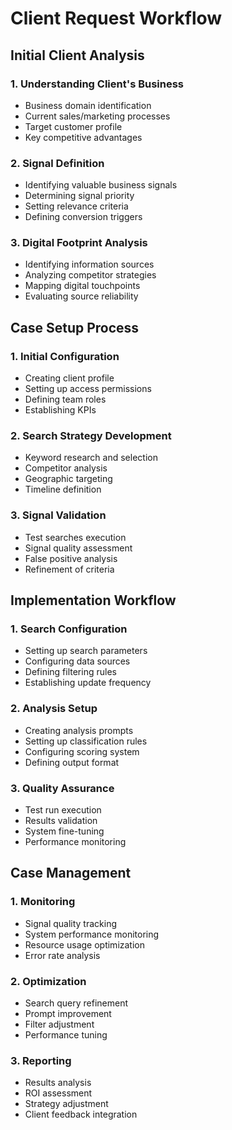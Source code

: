 # Client Request Workflow

## Initial Client Analysis

### 1. Understanding Client's Business
- Business domain identification
- Current sales/marketing processes
- Target customer profile
- Key competitive advantages

### 2. Signal Definition
- Identifying valuable business signals
- Determining signal priority
- Setting relevance criteria
- Defining conversion triggers

### 3. Digital Footprint Analysis
- Identifying information sources
- Analyzing competitor strategies
- Mapping digital touchpoints
- Evaluating source reliability

## Case Setup Process

### 1. Initial Configuration
- Creating client profile
- Setting up access permissions
- Defining team roles
- Establishing KPIs

### 2. Search Strategy Development
- Keyword research and selection
- Competitor analysis
- Geographic targeting
- Timeline definition

### 3. Signal Validation
- Test searches execution
- Signal quality assessment
- False positive analysis
- Refinement of criteria

## Implementation Workflow

### 1. Search Configuration
- Setting up search parameters
- Configuring data sources
- Defining filtering rules
- Establishing update frequency

### 2. Analysis Setup
- Creating analysis prompts
- Setting up classification rules
- Configuring scoring system
- Defining output format

### 3. Quality Assurance
- Test run execution
- Results validation
- System fine-tuning
- Performance monitoring

## Case Management

### 1. Monitoring
- Signal quality tracking
- System performance monitoring
- Resource usage optimization
- Error rate analysis

### 2. Optimization
- Search query refinement
- Prompt improvement
- Filter adjustment
- Performance tuning

### 3. Reporting
- Results analysis
- ROI assessment
- Strategy adjustment
- Client feedback integration